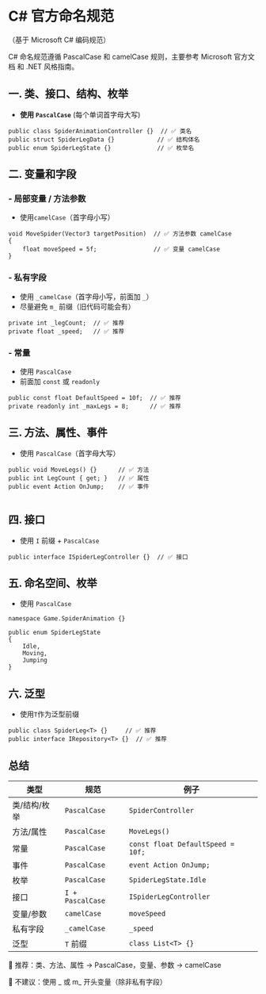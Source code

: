 # C# 官方命名规范

（基于 Microsoft C# 编码规范）

C# 命名规范遵循 PascalCase 和 camelCase 规则，主要参考 Microsoft 官方文档 和 .NET 风格指南。

## 一. 类、接口、结构、枚举

- **使用 `PascalCase`**  (每个单词首字母大写)

``` CSharp
public class SpiderAnimationController {}  // ✅ 类名
public struct SpiderLegData {}            // ✅ 结构体名
public enum SpiderLegState {}             // ✅ 枚举名
```

## 二. 变量和字段

### - **局部变量 / 方法参数**
- 使用`camelCase`（首字母小写）
``` CSharp
void MoveSpider(Vector3 targetPosition)  // ✅ 方法参数 camelCase
{
    float moveSpeed = 5f;                // ✅ 变量 camelCase
}

```

### - **私有字段**
- 使用 `_camelCase`（首字母小写，前面加 `_`）
- 尽量避免 `m_` 前缀（旧代码可能会有）
``` CSharp
private int _legCount;  // ✅ 推荐
private float _speed;   // ✅ 推荐

```

### - **常量**
- 使用 `PascalCase`
- 前面加 `const` 或 `readonly`
``` CSharp
public const float DefaultSpeed = 10f;  // ✅ 推荐
private readonly int _maxLegs = 8;      // ✅ 推荐

```

## 三. 方法、属性、事件

-  使用 `PascalCase`（首字母大写）
``` CSharp
public void MoveLegs() {}      // ✅ 方法
public int LegCount { get; }   // ✅ 属性
public event Action OnJump;    // ✅ 事件


```

## 四. 接口

-  使用 `I` 前缀 + `PascalCase`
``` CSharp
public interface ISpiderLegController {}  // ✅ 接口
```

## 五. 命名空间、枚举
- 使用 `PascalCase`

``` CSharp
namespace Game.SpiderAnimation {}

public enum SpiderLegState
{
    Idle,
    Moving,
    Jumping
}

```

## 六. 泛型

-  使用`T`作为泛型前缀

``` CSharp
public class SpiderLeg<T> {}     // ✅ 推荐
public interface IRepository<T> {}  // ✅ 推荐
```

## 总结

>
| 类型     | 规范  | 例子       |
|--------|-------------|---------------------|
| 类/结构/枚举     | `PascalCase`       | `SpiderController`             |
| 方法/属性   | `PascalCase`           | `MoveLegs()`                  |
| 常量     | `PascalCase`        | `const float DefaultSpeed = 10f;`               |
| 事件    | `PascalCase`          | `event Action OnJump;`                |
| 枚举 | `PascalCase`         | `SpiderLegState.Idle` |
| 接口| `I + PascalCase` | `ISpiderLegController`       |
| 变量/参数 | `camelCase` | `moveSpeed`        |
|私有字段   | `_camelCase`  | `_speed`        |
|泛型  | `T` 前缀  |   `class List<T> {}`     |

🔹 推荐：类、方法、属性 → PascalCase，变量、参数 → camelCase 

🔹 不建议：使用 _ 或 m_ 开头变量（除非私有字段）